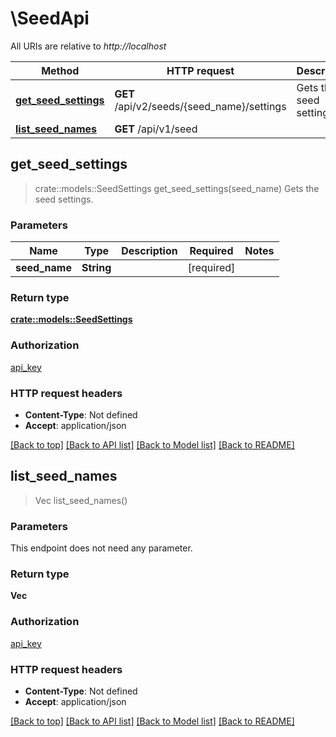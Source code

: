 # \SeedApi

All URIs are relative to *http://localhost*

Method | HTTP request | Description
------------- | ------------- | -------------
[**get_seed_settings**](SeedApi.md#get_seed_settings) | **GET** /api/v2/seeds/{seed_name}/settings | Gets the seed settings.
[**list_seed_names**](SeedApi.md#list_seed_names) | **GET** /api/v1/seed | 



## get_seed_settings

> crate::models::SeedSettings get_seed_settings(seed_name)
Gets the seed settings.

### Parameters


Name | Type | Description  | Required | Notes
------------- | ------------- | ------------- | ------------- | -------------
**seed_name** | **String** |  | [required] |

### Return type

[**crate::models::SeedSettings**](SeedSettings.md)

### Authorization

[api_key](../README.md#api_key)

### HTTP request headers

- **Content-Type**: Not defined
- **Accept**: application/json

[[Back to top]](#) [[Back to API list]](../README.md#documentation-for-api-endpoints) [[Back to Model list]](../README.md#documentation-for-models) [[Back to README]](../README.md)


## list_seed_names

> Vec<String> list_seed_names()


### Parameters

This endpoint does not need any parameter.

### Return type

**Vec<String>**

### Authorization

[api_key](../README.md#api_key)

### HTTP request headers

- **Content-Type**: Not defined
- **Accept**: application/json

[[Back to top]](#) [[Back to API list]](../README.md#documentation-for-api-endpoints) [[Back to Model list]](../README.md#documentation-for-models) [[Back to README]](../README.md)

